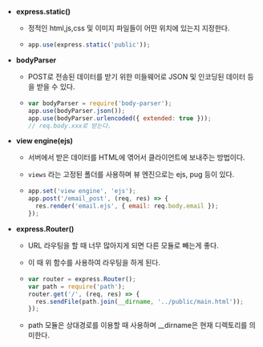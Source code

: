 * **express.static()**

  * 정적인 html,js,css 및 이미지 파일들이 어떤 위치에 있는지 지정한다.

  * ```javascript
    app.use(express.static('public'));
    ```

* **bodyParser**

  * POST로 전송된 데이터를 받기 위한 미들웨어로 JSON 및 인코딩된 데이터 등을 받을 수 있다.

  * ```javascript
    var bodyParser = require('body-parser');
    app.use(bodyParser.json());
    app.use(bodyParser.urlencoded({ extended: true }));
    // req.body.xxx로 받는다.
    ```

* **view engine(ejs)**

  * 서버에서 받은 데이터를 HTML에 엮어서 클라이언트에 보내주는 방법이다.

  * `views` 라는 고정된 폴더를 사용하며 뷰 엔진으로는 ejs, pug 등이 있다.

  * ```javascript
    app.set('view engine', 'ejs');
    app.post('/email_post', (req, res) => {
      res.render('email.ejs', { email: req.body.email });
    });
    ```

* **express.Router()**

  * URL 라우팅을 할 때 너무 많아지게 되면 다른 모듈로 빼는게 좋다.

  * 이 때 위 함수를 사용하여 라우팅을 하게 된다.

  * ```javascript
    var router = express.Router();
    var path = require('path');
    router.get('/', (req, res) => {
      res.sendFile(path.join(__dirname, '../public/main.html'));
    });
    ```

  * path 모듈은 상대경로를 이용할 때 사용하며 __dirname은 현재 디렉토리를 의미한다.